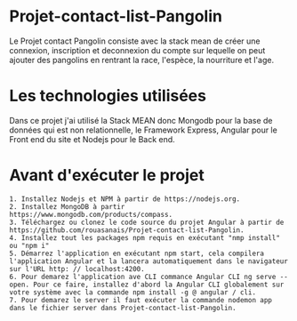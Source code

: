 # Projet-contact-list-Pangolin
Le Projet contact Pangolin consiste avec la stack mean de créer une connexion, inscription et deconnexion du compte sur lequelle on peut ajouter des pangolins en rentrant la race, l'espèce, la nourriture et l'age. 

# Les technologies utilisées
Dans ce projet j'ai utilisé la Stack MEAN donc Mongodb pour la base de données qui est non relationnelle, le Framework Express, Angular pour le Front end du site et Nodejs pour le Back end.

# Avant d'exécuter le projet
    1. Installez Nodejs et NPM à partir de https://nodejs.org.
    2. Installez MongoDB à partir https://www.mongodb.com/products/compass.
    3. Téléchargez ou clonez le code source du projet Angular à partir de https://github.com/rouasanais/Projet-contact-list-Pangolin.
    4. Installez tout les packages npm requis en exécutant "nmp install" ou "npm i"
    5. Démarrez l'application en exécutant npm start, cela compilera l'application Angular et la lancera automatiquement dans le navigateur sur l'URL http: // localhost:4200.
    6. Pour demarez l'application ave CLI commance Angular CLI ng serve --open. Pour ce faire, installez d'abord la Angular CLI globalement sur votre système avec la commande npm install -g @ angular / cli.
    7. Pour demarez le server il faut exécuter la commande nodemon app dans le fichier server dans Projet-contact-list-Pangolin.

